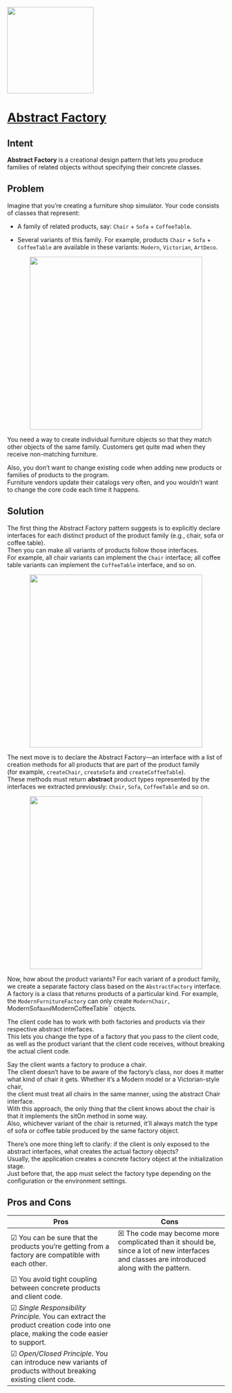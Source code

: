 <p align="left">
<img src="https://github.com/user-attachments/assets/57c8f56d-74ea-495a-a97d-3a0edc161670" width="200" />
</p>

# [Abstract Factory](https://refactoring.guru/design-patterns/abstract-factory)

## Intent

**Abstract Factory** is a creational design pattern that lets you produce families of related objects without specifying their concrete classes.

## Problem

Imagine that you’re creating a furniture shop simulator. Your code consists of classes that represent:

- A family of related products, say: ``Chair`` + ``Sofa`` + ``CoffeeTable``.

- Several variants of this family. For example, products ``Chair`` + ``Sofa`` + ``CoffeeTable`` are available in these variants: ``Modern``, ``Victorian``, ``ArtDeco``.

<p align="center">
<img src="https://github.com/user-attachments/assets/6ca00d52-d01c-4a8a-9c10-679d5f300e57" width="400" />
</p>

You need a way to create individual furniture objects so that they match other objects of the same family. 
Customers get quite mad when they receive non-matching furniture. 

Also, you don’t want to change existing code when adding new products or families of products to the program.  
Furniture vendors update their catalogs very often, and you wouldn’t want to change the core code each time it happens. 

## Solution

The first thing the Abstract Factory pattern suggests is to explicitly declare interfaces for each distinct product of the product family (e.g., chair, sofa or coffee table).  
Then you can make all variants of products follow those interfaces.  
For example, all chair variants can implement the ``Chair`` interface; all coffee table variants can implement the ``CoffeeTable`` interface, and so on. 

<p align="center">
<img src="https://github.com/user-attachments/assets/1bb3a86a-2c48-42f4-8c2c-5d5da7edf520" width="400" />
</p>

The next move is to declare the Abstract Factory—an interface with a list of creation methods for all products that are part of the product family  
(for example, ``createChair``, ``createSofa`` and ``createCoffeeTable``).  
These methods must return **abstract** product types represented by the interfaces we extracted previously: ``Chair``, ``Sofa``, ``CoffeeTable`` and so on. 

<p align="center">
<img src="https://github.com/user-attachments/assets/0cd9e6a2-54b4-414c-a4ec-b267330d898f" width="400" />
</p>

Now, how about the product variants? For each variant of a product family, we create a separate factory class based on the ``AbstractFactory`` interface.  
A factory is a class that returns products of a particular kind. For example, the ``ModernFurnitureFactory`` can only create ``ModernChair, ``ModernSofa`` and ``ModernCoffeeTable`` objects.

The client code has to work with both factories and products via their respective abstract interfaces.  
This lets you change the type of a factory that you pass to the client code, as well as the product variant that the client code receives, without breaking the actual client code.

Say the client wants a factory to produce a chair.  
The client doesn’t have to be aware of the factory’s class, nor does it matter what kind of chair it gets. Whether it’s a Modern model or a Victorian-style chair,  
the client must treat all chairs in the same manner, using the abstract Chair interface.  
With this approach, the only thing that the client knows about the chair is that it implements the sitOn method in some way.  
Also, whichever variant of the chair is returned, it’ll always match the type of sofa or coffee table produced by the same factory object.

There’s one more thing left to clarify: if the client is only exposed to the abstract interfaces, what creates the actual factory objects?  
Usually, the application creates a concrete factory object at the initialization stage.  
Just before that, the app must select the factory type depending on the configuration or the environment settings.

## Pros and Cons

| Pros | Cons |
| ----------- | ----------- |
|☑ You can be sure that the products you’re getting from a factory are compatible with each other.|☒ The code may become more complicated than it should be, since a lot of new interfaces and classes are introduced along with the pattern.|
|☑ You avoid tight coupling between concrete products and client code.||
|☑ *Single Responsibility Principle.* You can extract the product creation code into one place, making the code easier to support.||
|☑ *Open/Closed Principle.* You can introduce new variants of products without breaking existing client code.||





